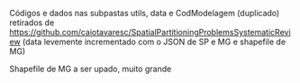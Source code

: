 Códigos e dados nas subpastas utils, data e CodModelagem (duplicado) retirados de https://github.com/caiotavaresc/SpatialPartitioningProblemsSystematicReview (data levemente incrementado com o JSON de SP e MG e shapefile de MG)



Shapefile de MG a ser upado, muito grande
